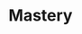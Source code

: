 ---
pid: LLP140
title: Mastery
location_transcription: North Philly
zipcode: 
outside_phl: 
neighborhood: 
age: '12'
age_range: 6-13
instagram: 
image_file_name: LLP_140.jpg
proposal_transcription: Mastery - women watering a flower with people under it.
topic: Unknown
topic_summary: '0'
type: Other No Form
keywords_other: 
credit: Kyla Goodwin
image_labels: 
twitter: 
facebook: 
permalink: "/monuments/llp140/"
layout: item-page
---
